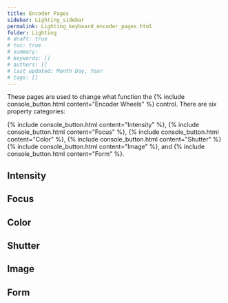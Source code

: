 ```yaml
---
title: Encoder Pages
sidebar: Lighting_sidebar
permalink: Lighting_keyboard_encoder_pages.html
folder: Lighting
# draft: true
# toc: true
# summary: 
# keywords: []
# authors: []
# last_updated: Month Day, Year
# tags: []
---
```


These pages are used to change what function the {% include console_button.html content="Encoder Wheels" %} control. There are six property categories:

{% include console_button.html content="Intensity" %},
{% include console_button.html content="Focus" %},
{% include console_button.html content="Color" %},
{% include console_button.html content="Shutter" %}
{% include console_button.html content="Image" %}, and
{% include console_button.html content="Form" %}.

## Intensity


## Focus


## Color


## Shutter


## Image


## Form